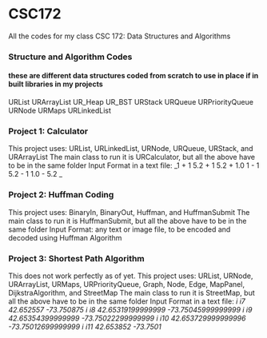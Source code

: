 # CSC172
All the codes for my class CSC 172: Data Structures and Algorithms

### Structure and Algorithm Codes
#### these are different data structures coded from scratch to use in place if in built libraries in my projects

URList
URArrayList
UR_Heap
UR_BST
URStack
URQueue
URPriorityQueue
URNode
URMaps
URLinkedList

### Project 1: Calculator
This project uses: URList, URLinkedList, URNode, URQueue, URStack, and URArrayList
The main class to run it is URCalculator, but all the above have to be in the same folder
Input Format in a text file: 
_1 + 1
5.2 + 1
5.2 + 1.0
1 - 1
5.2 - 1
1.0 - 5.2 _

### Project 2: Huffman Coding
This project uses: BinaryIn, BinaryOut, Huffman, and HuffmanSubmit
The main class to run it is HuffmanSubmit, but all the above have to be in the same folder
Input Format: any text or image file, to be encoded and decoded using Huffman Algorithm

### Project 3: Shortest Path Algorithm
This does not work perfectly as of yet.
This project uses: URList, URNode, URArrayList, URMaps, URPriorityQueue, Graph, Node, Edge, MapPanel, DijkstraAlgorithm, and StreetMap
The main class to run it is StreetMap, but all the above have to be in the same folder
Input Format in a text file: 
_i	i7	42.652557	-73.750875
i	i8	42.65319199999999	-73.75045999999999
i	i9	42.65354399999999	-73.75022299999999
i	i10	42.653729999999996	-73.75012699999999
i	i11	42.653852	-73.7501_
